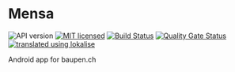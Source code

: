 # Mensa
![API version](https://img.shields.io/badge/API-21-green.svg)
[![MIT licensed](https://img.shields.io/badge/license-MIT-blue.svg)](./LICENSE) 
[![Build Status](https://travis-ci.com/mangelio/Android.svg?branch=master)](https://travis-ci.com/mangelio/Android)
[![Quality Gate Status](https://sonarcloud.io/api/project_badges/measure?project=mangelio_Android&metric=alert_status)](https://sonarcloud.io/dashboard?id=mangelio_Android)
[![translated using lokalise](https://img.shields.io/badge/translations-lokalise.co-%23249BEE.svg)](https://lokalise.co) 

Android app for baupen.ch
